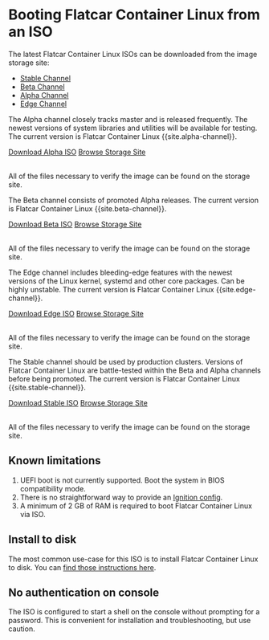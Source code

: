 # Booting Flatcar Container Linux from an ISO

The latest Flatcar Container Linux ISOs can be downloaded from the image storage site:

<div id="iso-images">
  <ul class="nav nav-tabs">
    <li class="active"><a href="#stable" data-toggle="tab">Stable Channel</a></li>
    <li><a href="#beta" data-toggle="tab">Beta Channel</a></li>
    <li><a href="#alpha" data-toggle="tab">Alpha Channel</a></li>
    <li><a href="#edge" data-toggle="tab">Edge Channel</a></li>
  </ul>
  <div class="tab-content coreos-docs-image-table">
    <div class="tab-pane" id="alpha">
      <div class="channel-info">
        <p>The Alpha channel closely tracks master and is released frequently. The newest versions of system libraries and utilities will be available for testing. The current version is Flatcar Container Linux {{site.alpha-channel}}.</p>
      </div>
      <a href="https://alpha.release.flatcar-linux.net/amd64-usr/current/flatcar_production_iso_image.iso" class="btn btn-primary">Download Alpha ISO</a>
      <a href="https://alpha.release.flatcar-linux.net/amd64-usr/current/" class="btn btn-default">Browse Storage Site</a>
      <br/><br/>
      <p>All of the files necessary to verify the image can be found on the storage site.</p>
    </div>
    <div class="tab-pane" id="beta">
      <div class="channel-info">
        <p>The Beta channel consists of promoted Alpha releases. The current version is Flatcar Container Linux {{site.beta-channel}}.</p>
      </div>
      <a href="https://beta.release.flatcar-linux.net/amd64-usr/current/flatcar_production_iso_image.iso" class="btn btn-primary">Download Beta ISO</a>
      <a href="https://beta.release.flatcar-linux.net/amd64-usr/current/" class="btn btn-default">Browse Storage Site</a>
      <br/><br/>
      <p>All of the files necessary to verify the image can be found on the storage site.</p>
    </div>
    <div class="tab-pane" id="edge">
      <div class="channel-info">
        <p>The Edge channel includes bleeding-edge features with the newest versions of the Linux kernel, systemd and other core packages. Can be highly unstable. The current version is Flatcar Container Linux {{site.edge-channel}}.</p>
      </div>
      <a href="https://edge.release.flatcar-linux.net/amd64-usr/current/flatcar_production_iso_image.iso" class="btn btn-primary">Download Edge ISO</a>
      <a href="https://edge.release.flatcar-linux.net/amd64-usr/current/" class="btn btn-default">Browse Storage Site</a>
      <br/><br/>
      <p>All of the files necessary to verify the image can be found on the storage site.</p>
    </div>
    <div class="tab-pane active" id="stable">
      <div class="channel-info">
        <p>The Stable channel should be used by production clusters. Versions of Flatcar Container Linux are battle-tested within the Beta and Alpha channels before being promoted. The current version is Flatcar Container Linux {{site.stable-channel}}.</p>
      </div>
      <a href="https://stable.release.flatcar-linux.net/amd64-usr/current/flatcar_production_iso_image.iso" class="btn btn-primary">Download Stable ISO</a>
      <a href="https://stable.release.flatcar-linux.net/amd64-usr/current/" class="btn btn-default">Browse Storage Site</a>
      <br/><br/>
      <p>All of the files necessary to verify the image can be found on the storage site.</p>
    </div>
  </div>
</div>

## Known limitations

1. UEFI boot is not currently supported. Boot the system in BIOS compatibility mode.
2. There is no straightforward way to provide an [Ignition config][cl-configs].
3. A minimum of 2 GB of RAM is required to boot Flatcar Container Linux via ISO.

## Install to disk

The most common use-case for this ISO is to install Flatcar Container Linux to disk. You can [find those instructions here](installing-to-disk.md).

## No authentication on console

The ISO is configured to start a shell on the console without prompting for a password. This is convenient for installation and troubleshooting, but use caution.

[cl-configs]: provisioning.md
